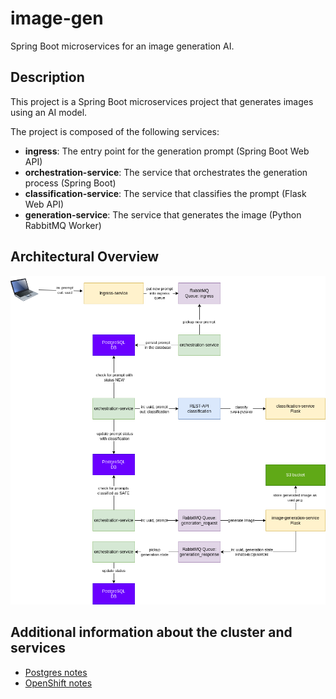 # image-gen

Spring Boot microservices for an image generation AI.

## Description

This project is a Spring Boot microservices project that generates images using an AI model.

The project is composed of the following services:

- **ingress**: The entry point for the generation prompt (Spring Boot Web API)
- **orchestration-service**: The service that orchestrates the generation process (Spring Boot)
- **classification-service**: The service that classifies the prompt (Flask Web API)
- **generation-service**: The service that generates the image (Python RabbitMQ Worker)

## Architectural Overview

![docs/architecture-overview.png](docs/architecture-overview.png)

## Additional information about the cluster and services

- [Postgres notes](docs/postgres.md)
- [OpenShift notes](docs/OpenShift-notes.md)
